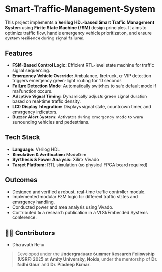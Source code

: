 # Smart-Traffic-Management-System

This project implements a **Verilog HDL-based Smart Traffic Management System** using **Finite State Machine (FSM)** design principles. It aims to optimize traffic flow, handle emergency vehicle prioritization, and ensure system resilience during signal failures.

## Features

- **FSM-Based Control Logic:** Efficient RTL-level state machine for traffic signal sequencing.
- **Emergency Vehicle Override:** Ambulance, firetruck, or VIP detection triggers emergency green-light routing for 10 seconds.
- **Failure Detection Mode:** Automatically switches to safe default mode if malfunction occurs.
- **Adaptive Signal Timing:** Dynamically adjusts green signal duration based on real-time traffic density.
- **LCD Display Integration:** Displays signal state, countdown timer, and emergency indicators.
- **Buzzer Alert System:** Activates during emergency mode to warn surrounding vehicles and pedestrians.

## Tech Stack

- **Language:** Verilog HDL
- **Simulation & Verification:** ModelSim
- **Synthesis & Power Analysis:** Xilinx Vivado
- **Target Platform:** RTL simulation (no physical FPGA board required)

## Outcomes

- Designed and verified a robust, real-time traffic controller module.
- Implemented modular FSM logic for different traffic states and emergency handling.
- Conducted power and area analysis using Vivado.
- Contributed to a research publication in a VLSI/Embedded Systems conference.

## 👨‍💻 Contributors

- Dharavath Renu

> Developed under the **Undergraduate Summer Research Fellowship (USRF) 2025** at **Amity University, Noida**, under the mentorship of **Dr. Nidhi Gaur**, and **Dr. Pradeep Kumar**.
